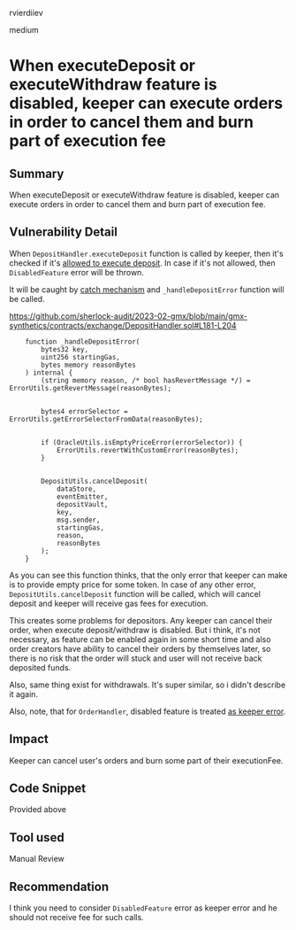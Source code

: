 rvierdiiev

medium

# When executeDeposit or executeWithdraw feature is disabled, keeper can execute orders in order to cancel them and burn part of execution fee

## Summary
When executeDeposit or executeWithdraw feature is disabled, keeper can execute orders in order to cancel them and burn part of execution fee.
## Vulnerability Detail
When `DepositHandler.executeDeposit` function is called by keeper, then it's checked if it's [allowed to execute deposit](https://github.com/sherlock-audit/2023-02-gmx/blob/main/gmx-synthetics/contracts/exchange/DepositHandler.sol#L150). In case if it's not allowed, then `DisabledFeature` error will be thrown.

It will be caught by [catch mechanism](https://github.com/sherlock-audit/2023-02-gmx/blob/main/gmx-synthetics/contracts/exchange/DepositHandler.sol#L109-L113) and `_handleDepositError` function will be called.

https://github.com/sherlock-audit/2023-02-gmx/blob/main/gmx-synthetics/contracts/exchange/DepositHandler.sol#L181-L204
```solidity
    function _handleDepositError(
        bytes32 key,
        uint256 startingGas,
        bytes memory reasonBytes
    ) internal {
        (string memory reason, /* bool hasRevertMessage */) = ErrorUtils.getRevertMessage(reasonBytes);


        bytes4 errorSelector = ErrorUtils.getErrorSelectorFromData(reasonBytes);


        if (OracleUtils.isEmptyPriceError(errorSelector)) {
            ErrorUtils.revertWithCustomError(reasonBytes);
        }


        DepositUtils.cancelDeposit(
            dataStore,
            eventEmitter,
            depositVault,
            key,
            msg.sender,
            startingGas,
            reason,
            reasonBytes
        );
    }
```

As you can see this function thinks, that the only error that keeper can make is to provide empty price for some token.
In case of any other error, `DepositUtils.cancelDeposit` function will be called, which will cancel deposit and keeper will receive gas fees for execution.

This creates some problems for depositors. Any keeper can cancel their order, when execute deposit/withdraw is disabled. But i think, it's not necessary, as feature can be enabled again in some short time and also order creators have ability to cancel their orders by themselves later, so there is no risk that the order will stuck and user will not receive back deposited funds.

Also, same thing exist for withdrawals. It's super similar, so i didn't describe it again.

Also, note, that for `OrderHandler`, disabled feature is treated [as keeper error](https://github.com/sherlock-audit/2023-02-gmx/blob/main/gmx-synthetics/contracts/exchange/OrderHandler.sol#L249).
## Impact
Keeper can cancel user's orders and burn some part of their executionFee.
## Code Snippet
Provided above
## Tool used

Manual Review

## Recommendation
I think you need to consider `DisabledFeature` error as keeper error and he should not receive fee for such calls.